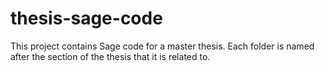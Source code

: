 # thesis-sage-code
This project contains Sage code for a master thesis. Each folder is named after the section of the thesis that it is related to.
